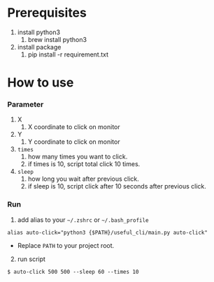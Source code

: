 # Prerequisites
1. install python3
   1. brew install python3
2. install package 
   1. pip install -r requirement.txt

# How to use
### Parameter
1. X
   1. X coordinate to click on monitor
2. Y 
   1. Y coordinate to click on monitor
3. `times`
   1. how many times you want to click. 
   2. if times is 10, script total click 10 times.
4. `sleep`
   1. how long you wait after previous click.
   2. if sleep is 10, script click after 10 seconds after previous click.

### Run
1. add alias to your `~/.zshrc` or `~/.bash_profile`
```text
alias auto-click="python3 {$PATH}/useful_cli/main.py auto-click"
```
   - Replace `PATH` to your project root.

2. run script
```shell
$ auto-click 500 500 --sleep 60 --times 10
```